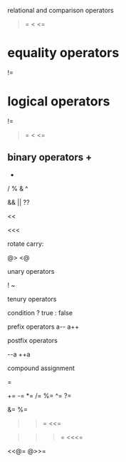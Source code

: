 relational and comparison operators
>
>=
<
<=

equality operators
==
!=

logical operators
==
!=
>
>=
<
<=

binary operators
+
-
*
/
%
&
^

&&
||
??

>>
<<

>>>
<<<

rotate carry:

@>
<@

unary operators

!
~

tenury operators

condition ? true : false

prefix operators
a--
a++

postfix operators

--a
++a

compound assignment

=

+=
-=
*=
/=
%=
^=
?=

&=
%=

>>=
<<=

>>>=
<<<=

<<@=
@>>=
